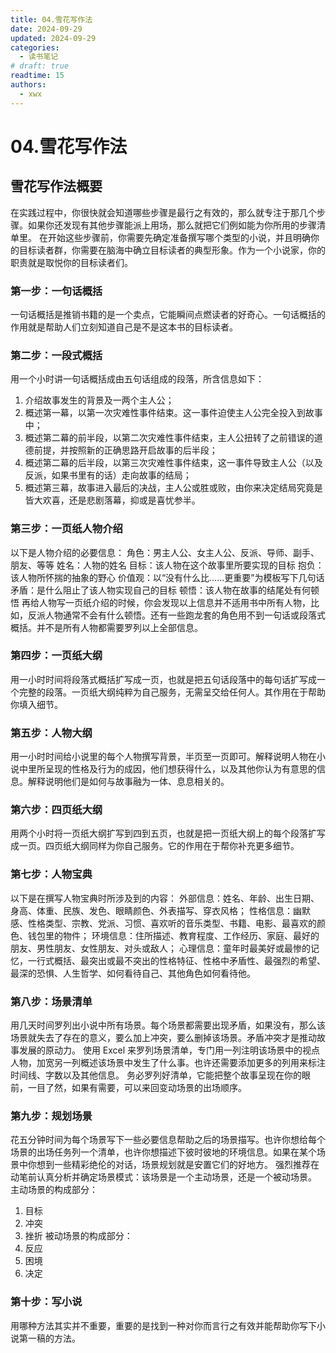 ```yaml
---
title: 04.雪花写作法
date: 2024-09-29
updated: 2024-09-29
categories:
  - 读书笔记
# draft: true
readtime: 15
authors:
  - xwx
---
```


# 04.雪花写作法

## 雪花写作法概要

在实践过程中，你很快就会知道哪些步骤是最行之有效的，那么就专注于那几个步骤。如果你还发现有其他步骤能派上用场，那么就把它们例如能为你所用的步骤清单里。
在开始这些步骤前，你需要先确定准备撰写哪个类型的小说，并且明确你的目标读者群，你需要在脑海中确立目标读者的典型形象。作为一个小说家，你的职责就是取悦你的目标读者们。

### 第一步：一句话概括

一句话概括是推销书籍的是一个卖点，它能瞬间点燃读者的好奇心。一句话概括的作用就是帮助人们立刻知道自己是不是这本书的目标读者。

### 第二步：一段式概括

用一个小时讲一句话概括成由五句话组成的段落，所含信息如下：

1. 介绍故事发生的背景及一两个主人公；
2. 概述第一幕，以第一次灾难性事件结束。这一事件迫使主人公完全投入到故事中；
3. 概述第二幕的前半段，以第二次灾难性事件结束，主人公扭转了之前错误的道德前提，并按照新的正确思路开启故事的后半段；
4. 概述第二幕的后半段，以第三次灾难性事件结束，这一事件导致主人公（以及反派，如果书里有的话）走向故事的结局；
5. 概述第三幕，故事进入最后的决战，主人公或胜或败，由你来决定结局究竟是皆大欢喜，还是悲剧落幕，抑或是喜忧参半。

### 第三步：一页纸人物介绍

以下是人物介绍的必要信息：
角色：男主人公、女主人公、反派、导师、副手、朋友、等等
姓名：人物的姓名
目标：该人物在这个故事里所要实现的目标
抱负：该人物所怀揣的抽象的野心
价值观：以“没有什么比……更重要”为模板写下几句话
矛盾：是什么阻止了该人物实现自己的目标
顿悟：该人物在故事的结尾处有何顿悟
再给人物写一页纸介绍的时候，你会发现以上信息并不适用书中所有人物，比如，反派人物通常不会有什么顿悟。还有一些跑龙套的角色用不到一句话或段落式概括。并不是所有人物都需要罗列以上全部信息。

### 第四步：一页纸大纲

用一小时时间将段落式概括扩写成一页，也就是把五句话段落中的每句话扩写成一个完整的段落。一页纸大纲纯粹为自己服务，无需呈交给任何人。其作用在于帮助你填入细节。

### 第五步：人物大纲

用一小时时间给小说里的每个人物撰写背景，半页至一页即可。解释说明人物在小说中里所呈现的性格及行为的成因，他们想获得什么，以及其他你认为有意思的信息。解释说明他们是如何与故事融为一体、息息相关的。

### 第六步：四页纸大纲

用两个小时将一页纸大纲扩写到四到五页，也就是把一页纸大纲上的每个段落扩写成一页。四页纸大纲同样为你自己服务。它的作用在于帮你补充更多细节。

### 第七步：人物宝典

以下是在撰写人物宝典时所涉及到的内容：
外部信息：姓名、年龄、出生日期、身高、体重、民族、发色、眼睛颜色、外表描写、穿衣风格；
性格信息：幽默感、性格类型、宗教、党派、习惯、喜欢听的音乐类型、书籍、电影、最喜欢的颜色、钱包里的物件；
环境信息：住所描述、教育程度、工作经历、家庭、最好的朋友、男性朋友、女性朋友、对头或敌人；
心理信息：童年时最美好或最惨的记忆，一行式概括、最突出或最不突出的性格特征、性格中矛盾性、最强烈的希望、最深的恐惧、人生哲学、如何看待自己、其他角色如何看待他。

### 第八步：场景清单

用几天时间罗列出小说中所有场景。每个场景都需要出现矛盾，如果没有，那么该场景就失去了存在的意义，要么加上冲突，要么删掉该场景。矛盾冲突才是推动故事发展的原动力。
使用 Excel 来罗列场景清单，专门用一列注明该场景中的视点人物，加宽另一列概述该场景中发生了什么事。也许还需要添加更多的列用来标注时间线、字数以及其他信息。
务必罗列好清单，它能把整个故事呈现在你的眼前，一目了然，如果有需要，可以来回变动场景的出场顺序。

### 第九步：规划场景

花五分钟时间为每个场景写下一些必要信息帮助之后的场景描写。也许你想给每个场景的出场任务列一个清单，也许你想描述下彼时彼地的环境信息。如果在某个场景中你想到一些精彩绝伦的对话，场景规划就是安置它们的好地方。
强烈推荐在动笔前认真分析并确定场景模式：该场景是一个主动场景，还是一个被动场景。
主动场景的构成部分：

1. 目标
2. 冲突
3. 挫折
   被动场景的构成部分：
4. 反应
5. 困境
6. 决定

### 第十步：写小说

用哪种方法其实并不重要，重要的是找到一种对你而言行之有效并能帮助你写下小说第一稿的方法。

<!-- Giscus 评论区 -->
<script src="https://giscus.app/client.js"
        data-repo="xududu/comment"
        data-repo-id="R_kgDOM38V-w"
        data-category="General"
        data-category-id="DIC_kwDOM38V-84Ci1xc"
        data-mapping="pathname"
        data-strict="0"
        data-reactions-enabled="1"
        data-emit-metadata="1"
        data-input-position="top"
        data-theme="preferred_color_scheme"
        data-lang="zh-CN"
        data-loading="lazy"
        crossorigin="anonymous"
        async>
</script>
